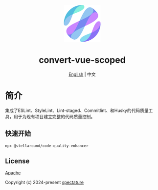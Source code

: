 <div align="center">
  <img alt="convert-vue-scoped logo" width="120" height="120" src="./logo.png">
  <h1>convert-vue-scoped</h1>
  <span><a href="./README.md">English</a> | 中文</span>
</div>

# 简介
集成了ESLint、StyleLint、Lint-staged、Commitlint、和Husky的代码质量工具，用于为现有项目建立完整的代码质量控制。

## 快速开始

```sh
npx @stellaround/code-quality-enhancer
```

## License

[Apache](./LICENSE)

Copyright (c) 2024-present [spectature](https://github.com/Spectature)